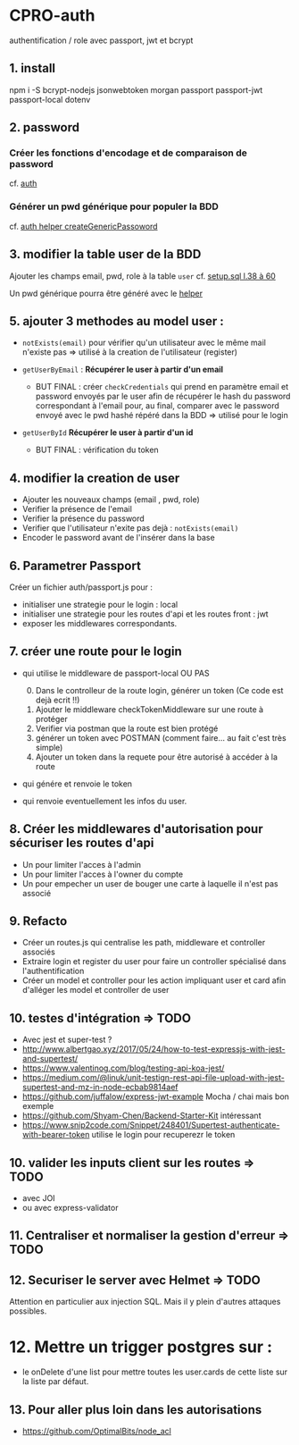 # CPRO-auth
authentification / role avec passport, jwt et bcrypt

## 1. install

npm i -S bcrypt-nodejs jsonwebtoken morgan passport passport-jwt passport-local dotenv

## 2. password

### Créer les fonctions d'encodage et de comparaison de password

cf. [auth](./app/auth/pwd.js)

### Générer un pwd générique pour populer la BDD

cf. [auth helper createGenericPassoword](./app/auth/helper.js) 

## 3. modifier la table user de la BDD

Ajouter les champs email, pwd, role à la table `user`
cf. [setup.sql l.38 à 60](./setup.sql)

Un pwd générique pourra être généré avec le [helper](./app/auth/helper.js)

## 5. ajouter 3 methodes au model user :

* `notExists(email)` pour vérifier qu'un utilisateur avec le même mail n'existe pas => utilisé à la creation de l'utilisateur (register)



* `getUserByEmail`  : **Récupérer le user à partir d'un email**
  * BUT FINAL : créer `checkCredentials` qui prend en paramètre email et password envoyés par le user afin de récupérer le hash du password correspondant à l'email pour, au final, comparer avec le password envoyé avec le pwd hashé répéré dans la BDD => utilisé pour le login
* `getUserById` **Récupérer le user à partir d'un id** 
  * BUT FINAL : vérification du token



## 4. modifier la creation de user

* Ajouter les nouveaux champs (email , pwd, role)
* Verifier la présence de l'email
* Verifier la présence du password
* Verifier que l'utilisateur n'exite pas dejà : `notExists(email)`
* Encoder le password avant de l'insérer dans la base

## 6. Parametrer Passport

Créer un fichier auth/passport.js pour :

* initialiser une strategie pour le login : local
* initialiser une strategie pour les routes d'api et les routes front : jwt
* exposer les middlewares correspondants.

## 7. créer une route pour le login

* qui utilise le middleware de passport-local OU PAS

  0. Dans le controlleur de la route login, générer un token (Ce code est dejà ecrit !!)
  1. Ajouter le middleware checkTokenMiddleware sur une route à protéger
  2. Verifier via postman que la route est bien protégé
  3. générer un token avec POSTMAN (comment faire... au fait c'est très simple)
  3. Ajouter un token dans la requete pour être autorisé à accéder à la route

* qui génére et renvoie le token
* qui renvoie eventuellement les infos du user.

## 8. Créer les middlewares d'autorisation pour sécuriser les routes d'api

* Un pour limiter l'acces à l'admin
* Un pour limiter l'acces à l'owner du compte
* Un pour empecher un user de bouger une carte à laquelle il n'est pas associé

## 9. Refacto

* Créer un routes.js qui centralise les path, middleware et controller associés
* Extraire login et register du user pour faire un controller spécialisé dans l'authentification
* Créer un model et controller pour les action impliquant user et card afin d'alléger les model et controller de user

## 10. testes d'intégration => TODO

* Avec jest et super-test ?
* http://www.albertgao.xyz/2017/05/24/how-to-test-expressjs-with-jest-and-supertest/
* https://www.valentinog.com/blog/testing-api-koa-jest/
* https://medium.com/@linuk/unit-testign-rest-api-file-upload-with-jest-supertest-and-mz-in-node-ecbab9814aef
* https://github.com/juffalow/express-jwt-example Mocha / chai mais bon exemple
* https://github.com/Shyam-Chen/Backend-Starter-Kit intéressant
* https://www.snip2code.com/Snippet/248401/Supertest-authenticate-with-bearer-token utilise le login pour recuperezr le token

## 10. valider les inputs client sur les routes => TODO

* avec JOI
* ou avec express-validator

## 11. Centraliser et normaliser la gestion d'erreur => TODO

## 12. Securiser le server avec Helmet => TODO

Attention en particulier aux injection SQL. Mais il y plein d'autres attaques possibles.

# 12. Mettre un trigger postgres sur :

* le onDelete d'une list pour mettre toutes les user.cards de cette liste sur la liste par défaut.

## 13. Pour aller plus loin dans les autorisations

* https://github.com/OptimalBits/node_acl
